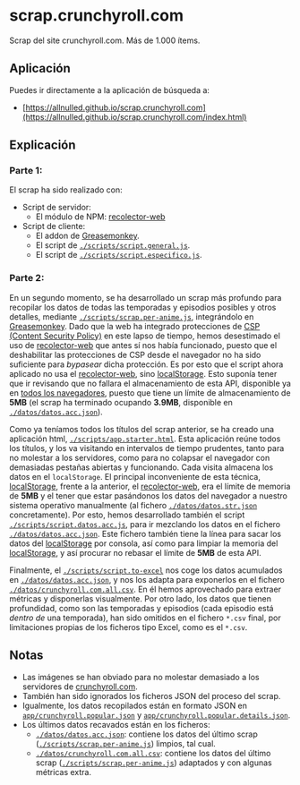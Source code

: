 # scrap.crunchyroll.com

Scrap del site crunchyroll.com. Más de 1.000 ítems.

## Aplicación

Puedes ir directamente a la aplicación de búsqueda a:

 - [https://allnulled.github.io/scrap.crunchyroll.com](https://allnulled.github.io/scrap.crunchyroll.com/index.html)

## Explicación

### Parte 1:

El scrap ha sido realizado con:
 - Script de servidor:
   - El módulo de NPM: [recolector-web](https://github.com/allnulled/recolector-web)
 - Script de cliente:
   - El addon de [Greasemonkey](https://addons.mozilla.org/ca/firefox/addon/greasemonkey/).
   - El script de [`./scripts/script.general.js`](https://github.com/allnulled/scrap.crunchyroll.com/blob/main/scripts/script.general.js).
   - El script de [`./scripts/script.especifico.js`](https://github.com/allnulled/scrap.crunchyroll.com/blob/main/scripts/script.especifico.js).

### Parte 2:

En un segundo momento, se ha desarrollado un scrap más profundo para recopilar los datos de todas las temporadas y episodios posibles y otros detalles, mediante [`./scripts/scrap.per-anime.js`](https://github.com/allnulled/scrap.crunchyroll.com/blob/main/scripts/scrap.per-anime.js), integrándolo en [Greasemonkey](https://addons.mozilla.org/ca/firefox/addon/greasemonkey/). Dado que la web ha integrado protecciones de [CSP (Content Security Policy)](https://developer.mozilla.org/es/docs/Web/HTTP/CSP) en este lapso de tiempo, hemos desestimado el uso de [recolector-web](https://github.com/allnulled/recolector-web) que antes sí nos había funcionado, puesto que el deshabilitar las protecciones de CSP desde el navegador no ha sido suficiente para *bypasear* dicha protección. Es por esto que el script ahora aplicado no usa el [recolector-web](https://github.com/allnulled/recolector-web), sino [localStorage](https://developer.mozilla.org/es/docs/Web/API/Window/localStorage). Esto suponía tener que ir revisando que no fallara el almacenamiento de esta API, disponible ya en [todos los navegadores](https://caniuse.com/?search=localstorage), puesto que tiene un límite de almacenamiento de **5MB** (el scrap ha terminado ocupando **3.9MB**, disponible en [`./datos/datos.acc.json`](https://github.com/allnulled/scrap.crunchyroll.com/blob/main/datos/datos.acc.json)).

Como ya teníamos todos los títulos del scrap anterior, se ha creado una aplicación html, [`./scripts/app.starter.html`](https://github.com/allnulled/scrap.crunchyroll.com/blob/main/scripts/app.starter.html). Esta aplicación reúne todos los títulos, y los va visitando en intervalos de tiempo prudentes, tanto para no molestar a los servidores, como para no colapsar el navegador con demasiadas pestañas abiertas y funcionando. Cada visita almacena los datos en el `localStorage`. El principal inconveniente de esta técnica, [localStorage](https://developer.mozilla.org/es/docs/Web/API/Window/localStorage), frente a la anterior, el [recolector-web](https://github.com/allnulled/recolector-web), era el límite de memoria de **5MB** y el tener que estar pasándonos los datos del navegador a nuestro sistema operativo manualmente (al fichero [`./datos/datos.str.json`](https://github.com/allnulled/scrap.crunchyroll.com/blob/main/datos/datos.str.json) concretamente). Por esto, hemos desarrollado también el script [`./scripts/script.datos.acc.js`](https://github.com/allnulled/scrap.crunchyroll.com/blob/main/scripts/script.datos.acc.js), para ir mezclando los datos en el fichero [`./datos/datos.acc.json`](https://github.com/allnulled/scrap.crunchyroll.com/blob/main/datos/datos.acc.json). Este fichero también tiene la línea para sacar los datos del [localStorage](https://developer.mozilla.org/es/docs/Web/API/Window/localStorage) por consola, así como para limpiar la memoria del [localStorage](https://developer.mozilla.org/es/docs/Web/API/Window/localStorage), y así procurar no rebasar el límite de **5MB** de esta API.

Finalmente, el [`./scripts/script.to-excel`](https://github.com/allnulled/scrap.crunchyroll.com/blob/main/scripts/script.to-excel.js) nos coge los datos acumulados en [`./datos/datos.acc.json`](https://github.com/allnulled/scrap.crunchyroll.com/blob/main/datos/datos.acc.json), y nos los adapta para exponerlos en el fichero [`./datos/crunchyroll.com.all.csv`](https://github.com/allnulled/scrap.crunchyroll.com/blob/main/datos/crunchyroll.com.all.csv). En él hemos aprovechado para extraer métricas y disponerlas visualmente. Por otro lado, los datos que tienen profundidad, como son las temporadas y episodios (cada episodio está *dentro de* una temporada), han sido omitidos en el fichero `*.csv` final, por limitaciones propias de los ficheros tipo Excel, como es el `*.csv`.


## Notas

 - Las imágenes se han obviado para no molestar demasiado a los servidores de [crunchyroll.com](https://crunchyroll.com).
 - También han sido ignorados los ficheros JSON del proceso del scrap.
 - Igualmente, los datos recopilados están en formato JSON en [`app/crunchyroll.popular.json`](https://github.com/allnulled/scrap.crunchyroll.com/blob/main/app/crunchyroll.popular.json) y [`app/crunchyroll.popular.details.json`](https://github.com/allnulled/scrap.crunchyroll.com/blob/main/app/crunchyroll.popular.details.json).
 - Los últimos datos recavados están en los ficheros:
   - [`./datos/datos.acc.json`](https://github.com/allnulled/scrap.crunchyroll.com/blob/main/datos/datos.acc.json): contiene los datos del último scrap ([`./scripts/scrap.per-anime.js`](https://github.com/allnulled/scrap.crunchyroll.com/blob/main/scripts/scrap.per-anime.js)) limpios, tal cual.
   - [`./datos/crunchyroll.com.all.csv`](https://github.com/allnulled/scrap.crunchyroll.com/blob/main/datos/crunchyroll.com.all.csv): contiene los datos del último scrap ([`./scripts/scrap.per-anime.js`](https://github.com/allnulled/scrap.crunchyroll.com/blob/main/scripts/scrap.per-anime.js)) adaptados y con algunas métricas extra.

